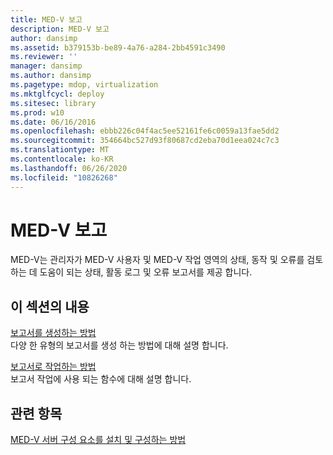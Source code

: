 ```yaml
---
title: MED-V 보고
description: MED-V 보고
author: dansimp
ms.assetid: b379153b-be89-4a76-a284-2bb4591c3490
ms.reviewer: ''
manager: dansimp
ms.author: dansimp
ms.pagetype: mdop, virtualization
ms.mktglfcycl: deploy
ms.sitesec: library
ms.prod: w10
ms.date: 06/16/2016
ms.openlocfilehash: ebbb226c04f4ac5ee52161fe6c0059a13fae5dd2
ms.sourcegitcommit: 354664bc527d93f80687cd2eba70d1eea024c7c3
ms.translationtype: MT
ms.contentlocale: ko-KR
ms.lasthandoff: 06/26/2020
ms.locfileid: "10826268"
---
```

# MED-V 보고


MED-V는 관리자가 MED-V 사용자 및 MED-V 작업 영역의 상태, 동작 및 오류를 검토 하는 데 도움이 되는 상태, 활동 로그 및 오류 보고서를 제공 합니다.

## 이 섹션의 내용


<a href="" id="how-to-generate-reports"></a>[보고서를 생성하는 방법](how-to-generate-reports-medvv2.md)  
다양 한 유형의 보고서를 생성 하는 방법에 대해 설명 합니다.

<a href="" id="how-to-work-with-reports"></a>[보고서로 작업하는 방법](how-to-work-with-reports.md)  
보고서 작업에 사용 되는 함수에 대해 설명 합니다.

## 관련 항목


[MED-V 서버 구성 요소를 설치 및 구성하는 방법](how-to-install-and-configure-the-med-v-server-component.md)

 

 





